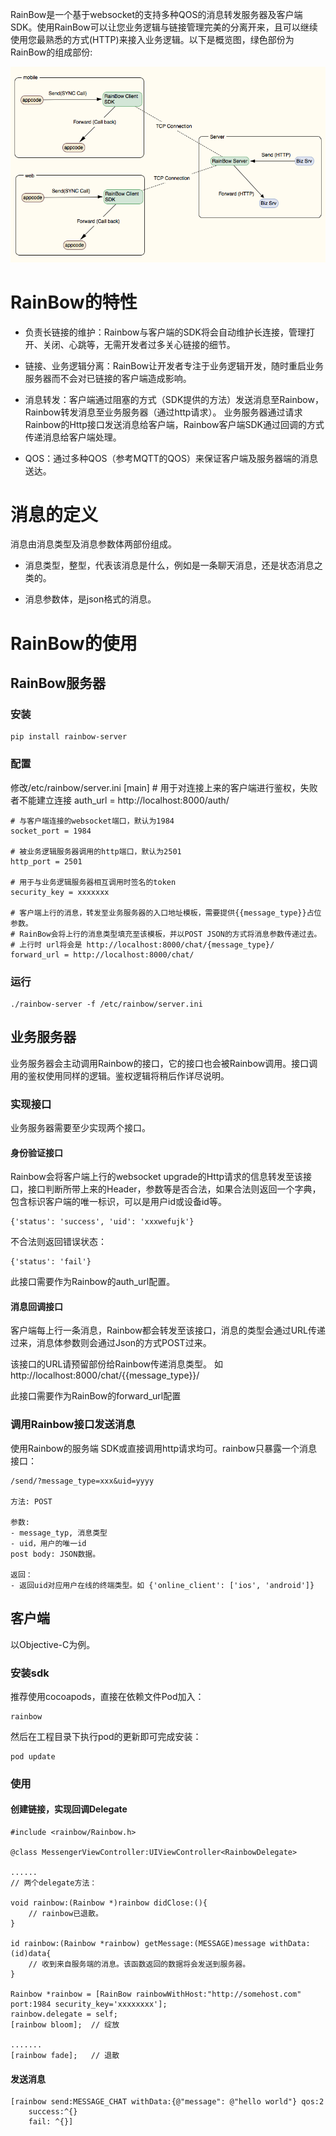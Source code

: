 
RainBow是一个基于websocket的支持多种QOS的消息转发服务器及客户端SDK。使用RainBow可以让您业务逻辑与链接管理完美的分离开来，且可以继续使用您最熟悉的方式(HTTP)来接入业务逻辑。以下是概览图，绿色部份为RainBow的组成部份:

![Rainbow overview](overview.png "Rainbow overview")

RainBow的特性
====

- 负责长链接的维护：Rainbow与客户端的SDK将会自动维护长连接，管理打开、关闭、心跳等，无需开发者过多关心链接的细节。

- 链接、业务逻辑分离：RainBow让开发者专注于业务逻辑开发，随时重启业务服务器而不会对已链接的客户端造成影响。

- 消息转发：客户端通过阻塞的方式（SDK提供的方法）发送消息至Rainbow，Rainbow转发消息至业务服务器（通过http请求）。
业务服务器通过请求Rainbow的Http接口发送消息给客户端，Rainbow客户端SDK通过回调的方式传递消息给客户端处理。

- QOS：通过多种QOS（参考MQTT的QOS）来保证客户端及服务器端的消息送达。

消息的定义
===
消息由消息类型及消息参数体两部份组成。

- 消息类型，整型，代表该消息是什么，例如是一条聊天消息，还是状态消息之类的。

- 消息参数体，是json格式的消息。


RainBow的使用
====

RainBow服务器
----

### 安装

 	pip install rainbow-server

### 配置
修改/etc/rainbow/server.ini
	[main]
	# 用于对连接上来的客户端进行鉴权，失败者不能建立连接
	auth_url = http://localhost:8000/auth/
	
	# 与客户端连接的websocket端口，默认为1984
	socket_port = 1984  
	
	# 被业务逻辑服务器调用的http端口，默认为2501
	http_port = 2501  
	
	# 用于与业务逻辑服务器相互调用时签名的token
	security_key = xxxxxxx 
	
	# 客户端上行的消息，转发至业务服务器的入口地址模板，需要提供{{message_type}}占位参数。
	# RainBow会将上行的消息类型填充至该模板，并以POST JSON的方式将消息参数传递过去。
	# 上行时 url将会是 http://localhost:8000/chat/{message_type}/
	forward_url = http://localhost:8000/chat/


### 运行
	./rainbow-server -f /etc/rainbow/server.ini
	
业务服务器
---

业务服务器会主动调用Rainbow的接口，它的接口也会被Rainbow调用。接口调用的鉴权使用同样的逻辑。鉴权逻辑将稍后作详尽说明。

### 实现接口

业务服务器需要至少实现两个接口。

#### 身份验证接口

Rainbow会将客户端上行的websocket upgrade的Http请求的信息转发至该接口，接口判断所带上来的Header，参数等是否合法，如果合法则返回一个字典，包含标识客户端的唯一标识，可以是用户id或设备id等。

	{'status': 'success', 'uid': 'xxxwefujk'}
	
不合法则返回错误状态：

	{'status': 'fail'}

此接口需要作为Rainbow的auth_url配置。

#### 消息回调接口

客户端每上行一条消息，Rainbow都会转发至该接口，消息的类型会通过URL传递过来，消息体参数则会通过Json的方式POST过来。

该接口的URL请预留部份给Rainbow传递消息类型。 如 http://localhost:8000/chat/{{message_type}}/

此接口需要作为RainBow的forward_url配置

### 调用Rainbow接口发送消息
	
使用Rainbow的服务端 SDK或直接调用http请求均可。rainbow只暴露一个消息接口：

	/send/?message_type=xxx&uid=yyyy

	方法: POST

	参数: 
	- message_typ, 消息类型
	- uid，用户的唯一id
	post body: JSON数据。
	
	返回：
	- 返回uid对应用户在线的终端类型。如 {'online_client': ['ios', 'android']}

客户端
---

以Objective-C为例。

### 安装sdk

推荐使用cocoapods，直接在依赖文件Pod加入：

	rainbow
	
然后在工程目录下执行pod的更新即可完成安装：

	pod update
	
### 使用

#### 创建链接，实现回调Delegate
	
	#include <rainbow/Rainbow.h>
	
	@class MessengerViewController:UIViewController<RainbowDelegate>
	
	......
	// 两个delegate方法：
	
	void rainbow:(Rainbow *)rainbow didClose:(){
		// rainbow已退散。
	}
	
	id rainbow:(Rainbow *rainbow) getMessage:(MESSAGE)message withData:(id)data{
		// 收到来自服务端的消息。该函数返回的数据将会发送到服务器。
	}
	
	Rainbow *rainbow = [RainBow rainbowWithHost:"http://somehost.com" port:1984 security_key='xxxxxxxx'];
	rainbow.delegate = self;
	[rainbow bloom];  // 绽放
	
	.......
	[rainbow fade];   // 退散
	
#### 发送消息
	
	[rainbow send:MESSAGE_CHAT withData:{@"message": @"hello world"} qos:2 
		success:^{} 
		fail: ^{}]
 